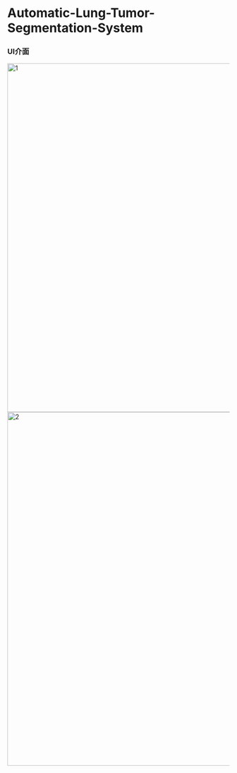 # Automatic-Lung-Tumor-Segmentation-System
### UI介面 ###
<img width="789" alt="1" src="https://user-images.githubusercontent.com/109962468/190900214-e2d7e948-9937-4f17-9222-1990c4644076.PNG">
<img width="800" alt="2" src="https://user-images.githubusercontent.com/109962468/190900217-0aed59e4-ffb2-456b-81b7-f4bdc364da11.PNG">
